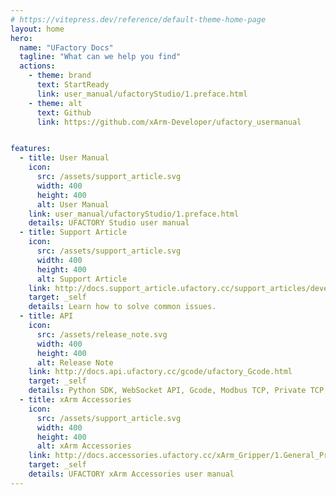 ```yaml
---
# https://vitepress.dev/reference/default-theme-home-page
layout: home
hero:
  name: "UFactory Docs"
  tagline: "What can we help you find"
  actions:
    - theme: brand
      text: StartReady
      link: user_manual/ufactoryStudio/1.preface.html
    - theme: alt
      text: Github
      link: https://github.com/xArm-Developer/ufactory_usermanual


features:
  - title: User Manual
    icon: 
      src: /assets/support_article.svg
      width: 400
      height: 400
      alt: User Manual
    link: user_manual/ufactoryStudio/1.preface.html
    details: UFACTORY Studio user manual
  - title: Support Article
    icon: 
      src: /assets/support_article.svg
      width: 400
      height: 400
      alt: Support Article
    link: http://docs.support_article.ufactory.cc/support_articles/developer/collision-detection-in-ufactory-robotic-arms-current-and-dynamic-model-based-feature.html
    target: _self
    details: Learn how to solve common issues.
  - title: API
    icon: 
      src: /assets/release_note.svg
      width: 400
      height: 400
      alt: Release Note
    link: http://docs.api.ufactory.cc/gcode/ufactory_Gcode.html
    target: _self
    details: Python SDK, WebSocket API, Gcode, Modbus TCP, Private TCP, Release Note
  - title: xArm Accessories
    icon: 
      src: /assets/support_article.svg
      width: 400
      height: 400
      alt: xArm Accessories
    link: http://docs.accessories.ufactory.cc/xArm_Gripper/1.General_Presentation.html
    target: _self
    details: UFACTORY xArm Accessories user manual
---
```


